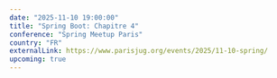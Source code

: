 ```yaml
---
date: "2025-11-10 19:00:00"
title: "Spring Boot: Chapitre 4"
conference: "Spring Meetup Paris"
country: "FR"
externalLink: https://www.parisjug.org/events/2025/11-10-spring/
upcoming: true
---
```

